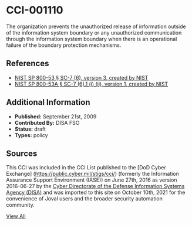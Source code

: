# CCI-001110

The organization prevents the unauthorized release of information outside of the information system boundary or any unauthorized communication through the information system boundary when there is an operational failure of the boundary protection mechanisms.

## References ##

* [NIST SP 800-53 § SC-7 (6), version 3, created by NIST](http://csrc.nist.gov/publications/PubsSPs.html)
* [NIST SP 800-53A § SC-7 (6).1 (i) (ii), version 1, created by NIST](http://csrc.nist.gov/publications/PubsSPs.html)


## Additional Information ##

* **Published:** September 21st, 2009
* **Contributed By:** DISA FSO
* **Status:** draft
* **Types:** policy

## Sources ##

This CCI was included in the CCI List published to the [DoD Cyber Exchange]
(https://public.cyber.mil/stigs/cci/) (formerly the Information Assurance Support Environment
(IASE)) on June 27th, 2016 as version 2016-06-27 by the [Cyber Directorate of the Defense 
Information Systems Agency (DISA)](https://public.cyber.mil/about-cyber/) and was imported to 
this site on October 10th, 2021 for the convenience of Joval users and the broader security automation community.

[View All](../README.md)
